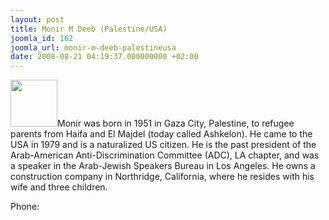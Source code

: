 ```yaml
---
layout: post
title: Monir M Deeb (Palestine/USA)
joomla_id: 162
joomla_url: monir-m-deeb-palestineusa
date: 2008-08-21 04:19:37.000000000 +02:00
---
```

<img src="http://www.freegaza.org/uploads/passengers/file_3eeec131f8_Monir_Deeb.jpg" width="75" />Monir was born in 1951 in Gaza City, Palestine, to refugee parents from Haifa and El Majdel (today called Ashkelon). He came to the USA in 1979 and is a naturalized US citizen. He is the past president of the Arab-American Anti-Discrimination Committee (ADC), LA chapter, and was a speaker in the Arab-Jewish Speakers Bureau in Los Angeles. He owns a construction company in Northridge, California, where he resides with his wife and three children.<p><a href=""></a></p><p>Phone:</p>
